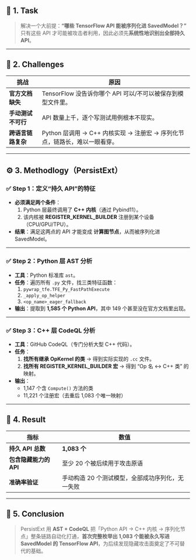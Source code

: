 ## 📌 1. **Task**
> 解决一个大前提：**“哪些 TensorFlow API 能被序列化进 SavedModel？”**  
> 只有这些 API 才可能被攻击者利用，因此必须先**系统性地识别出全部持久 API**。

---

## 🧩 2. **Challenges**
| 挑战 | 原因 |
|------|------|
| **官方文档缺失** | TensorFlow 没告诉你哪个 API 可以/不可以被保存到模型文件里。 |
| **手动测试不可行** | API 数量上千，逐个写测试用例根本不现实。 |
| **跨语言链路复杂** | Python 层调用 → C++ 内核实现 → 注册宏 → 序列化节点，链路长，难以一眼看穿。 |

---

## ⚙️ 3. **Methodlogy（PersistExt）**

### ✅ Step 1：定义“持久 API”的特征
- **必须满足两个条件**：
  1. Python 层最终调用了 **C++ 内核**（通过 Pybind11）。
  2. 该内核被 **REGISTER_KERNEL_BUILDER** 注册到某个设备（CPU/GPU/TPU）。
- **结果**：满足这两点的 API 才能变成 **计算图节点**，从而被序列化进 SavedModel。

---

### ✅ Step 2：Python 层 AST 分析
- **工具**：Python 标准库 `ast`。
- **任务**：遍历所有 `.py` 文件，找三类特征函数：
  1. `pywrap_tfe.TFE_Py_FastPathExecute`
  2. `_apply_op_helper`
  3. `<op_name>_eager_fallback`
- **输出**：提取到 **1,585 个 Python API**，其中 149 个甚至没在官方文档里出现。

---

### ✅ Step 3：C++ 层 CodeQL 分析
- **工具**：GitHub CodeQL（专门分析大型 C++ 代码）。
- **任务**：
  1. **找所有继承 OpKernel 的类** → 得到实际实现的 `.cc` 文件。
  2. **找所有 REGISTER_KERNEL_BUILDER 宏** → 得到 “Op 名 ↔ C++ 类” 的映射。
- **输出**：  
  - 1,147 个含 `Compute()` 方法的类  
  - 11,221 个注册宏（去重后 1,083 个唯一映射）

---

## 🎯 4. **Result**
| 指标 | 数值 |
|------|------|
| **持久 API 总数** | **1,083 个** |
| **包含隐藏能力的 API** | 至少 20 个被后续用于攻击原语 |
| **准确率验证** | 手动构造 20 个测试模型，全部成功序列化，无一失败 |

---

## 🧠 5. **Conclusion**
> PersistExt 用 **AST + CodeQL** 把「Python API → C++ 内核 → 序列化节点」整条链路自动化打通，**首次完整枚举出 1,083 个能被永久写进 SavedModel 的 TensorFlow API**，为后续发现隐藏攻击面奠定了不可替代的基础。